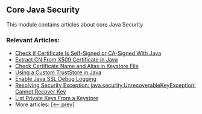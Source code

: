 ## Core Java Security

This module contains articles about core Java Security

### Relevant Articles:
- [Check if Certificate Is Self-Signed or CA-Signed With Java](https://www.baeldung.com/java-check-certificate-sign)
- [Extract CN From X509 Certificate in Java](https://www.baeldung.com/java-extract-common-name-x509-certificate)
- [Check Certificate Name and Alias in Keystore File](https://www.baeldung.com/java-keystore-check-certificate-name-alias)
- [Using a Custom TrustStore in Java](https://www.baeldung.com/java-custom-truststore)
- [Enable Java SSL Debug Logging](https://www.baeldung.com/java-ssl-debug-logging)
- [Resolving Security Exception: java.security.UnrecoverableKeyException: Cannot Recover Key](https://www.baeldung.com/java-security-unrecoverablekeyexception-resolve)
- [List Private Keys From a Keystore](https://www.baeldung.com/java-keystore-jks-list-private-keys)
- More articles: [[<-- prev]](/core-java-modules/core-java-security-3)
